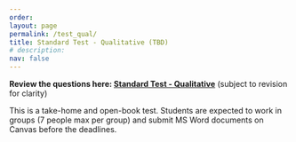 ```yaml
---
order: 
layout: page
permalink: /test_qual/
title: Standard Test - Qualitative (TBD)
# description:
nav: false
---
```


**Review the questions here: [Standard Test - Qualitative](https://docs.google.com/document/d/1V2jr_-KRzmuDkhOUu6rlitjK8VmmQmi8iAzJm7XXdUs/edit?usp=sharing)** (subject to revision for clarity)

This is a take-home and open-book test. Students are expected to work in groups (7 people max per group) and submit MS Word documents on Canvas before the deadlines.

<!-- (IRB not covered, but very important, we should briefly mention in class) -->


<!-- 
# Expected deliverables:

## 1. Research design (10% points)

1.1 Statements of specific testable research questions.
1.2 Major concepts and supporting literature.
1.3 Sampling strategy for interview or focus-group.
1.4 Framework of interview.
1.5 Timeline: Assuming you are about to conclude your study by Dec xxx 2022. What should be your timetable?

## 2. Interview (20% points)

2.1 Interview outline and detailed questions.
2.2 Implement the interview with classmates.
2.3 Code the sample transcription.

## 3. Discussion

xxx (reflection on: research content and research design).
 -->